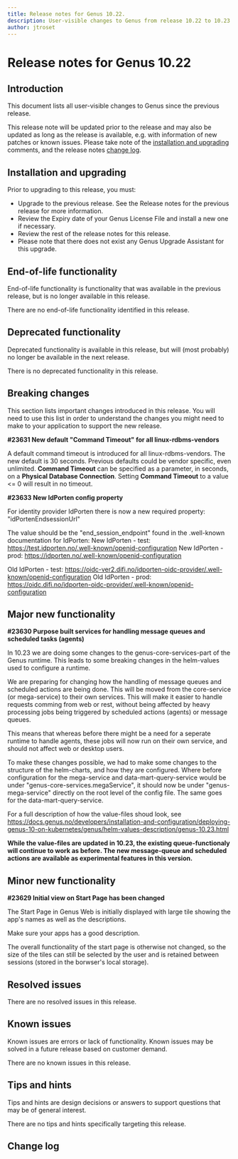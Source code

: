 ```yaml
---
title: Release notes for Genus 10.22.
description: User-visible changes to Genus from release 10.22 to 10.23.
author: jtroset
---
```


# Release notes for Genus 10.22

## Introduction

This document lists all user-visible changes to Genus since the previous release.

This release note will be updated prior to the release and may also be updated as long as the release is available, e.g. with information of new patches or known issues. Please take note of the [installation and upgrading](#installation-and-upgrading) comments, and the release notes [change log](#change-log).

## Installation and upgrading

Prior to upgrading to this release, you must:

- Upgrade to the previous release. See the Release notes for the previous release for more information.
- Review the Expiry date of your Genus License File and install a new one if necessary.
- Review the rest of the release notes for this release.
- Please note that there does not exist any Genus Upgrade Assistant for this upgrade.

<!--rntype01-start INSTALLATION / UPGRADE. DO NOT CHANGE THESE TAGS. ANY CHANGES BELOW WILL BE OVERWRITTEN.-->

<!--rntype01-end   INSTALLATION / UPGRADE. DO NOT CHANGE THESE TAGS. ANY CHANGES ABOVE WILL BE OVERWRITTEN.-->
<!-- release note type 2 is missing. That's ok.-->

## End-of-life functionality

End-of-life functionality is functionality that was available in the previous release, but is no longer available in this release.
<!--rntype03-start END-OF-LIFE. DO NOT CHANGE THESE TAGS. ANY CHANGES BELOW WILL BE OVERWRITTEN.-->
There are no end-of-life functionality identified in this release.
<!--rntype03-end   END-OF-LIFE. DO NOT CHANGE THESE TAGS. ANY CHANGES ABOVE WILL BE OVERWRITTEN.-->
## Deprecated functionality

Deprecated functionality is available in this release, but will (most probably) no longer be available in the next release.
<!--rntype04-start DEPRECATED. DO NOT CHANGE THESE TAGS. ANY CHANGES BELOW WILL BE OVERWRITTEN.-->
There is no deprecated functionality in this release.
<!--rntype04-end   DEPRECATED. DO NOT CHANGE THESE TAGS. ANY CHANGES ABOVE WILL BE OVERWRITTEN.-->
## Breaking changes

This section lists important changes introduced in this release. You will need to use this list in order to understand the changes you might need to make to your application to support the new release.
<!--rntype05-start BREAKING. DO NOT CHANGE THESE TAGS. ANY CHANGES BELOW WILL BE OVERWRITTEN.-->
<!--ID caab5952-5072-947f-67af-09b7cd38f082 -->
**#23631 New default "Command Timeout" for all linux-rdbms-vendors**

A default command timeout is introduced for all linux-rdbms-vendors.
The new default is 30 seconds.
Previous defaults could be vendor specific, even unlimited.
**Command Timeout** can be specified as a parameter, in seconds, on a **Physical Database Connection**.
Setting **Command Timeout** to a value <= 0 will result in no timeout.

<!--ID cb360a4b-36b8-a7e9-b836-f79c84271ec9 -->
**#23633 New IdPorten config property**

For identity provider IdPorten there is now a new required property: "idPortenEndsessionUrl"

The value should be the "end_session_endpoint" found in the .well-known documentation for IdPorten:
New IdPorten - test: https://test.idporten.no/.well-known/openid-configuration
New IdPorten - prod: https://idporten.no/.well-known/openid-configuration

Old IdPorten - test: https://oidc-ver2.difi.no/idporten-oidc-provider/.well-known/openid-configuration
Old IdPorten - prod: https://oidc.difi.no/idporten-oidc-provider/.well-known/openid-configuration

<!--rntype05-end   BREAKING. DO NOT CHANGE THESE TAGS. ANY CHANGES ABOVE WILL BE OVERWRITTEN.-->
## Major new functionality
<!--rntype06-start MAJOR. DO NOT CHANGE THESE TAGS. ANY CHANGES BELOW WILL BE OVERWRITTEN.-->
<!--ID c5326171-750e-f05d-cf4b-efadada22758 -->
**#23630 Purpose built services for handling message queues and scheduled tasks (agents)**

In 10.23 we are doing some changes to the genus-core-services-part of the Genus runtime. This leads to some breaking changes in the helm-values used to configure a runtime. 

We are preparing for changing how the handling of message queues and scheduled actions are being done. This will be moved from the core-service (or mega-service) to their own services. This will make it easier to handle requests comming from web or rest, without being affected by heavy processing jobs being triggered by scheduled actions (agents) or message queues. 

This means that whereas before there might be a need for a seperate runtime to handle agents, these jobs will now run on their own service, and should not affect web or desktop users.

To make these changes possible, we had to make some changes to the structure of the helm-charts, and how they are configured. Where before configuration for the mega-service and data-mart-query-service would be under "genus-core-services.megaService", it should now be under "genus-mega-service" directly on the root level of the config file. The same goes for the data-mart-query-service. 

For a full description of how the value-files shoud look, see https://docs.genus.no/developers/installation-and-configuration/deploying-genus-10-on-kubernetes/genus/helm-values-description/genus-10.23.html

**While the value-files are updated in 10.23, the existing queue-functionaly will continue to work as before. The new message-queue and scheduled actions are available as experimental features in this version.**

<!--rntype06-end   MAJOR. DO NOT CHANGE THESE TAGS. ANY CHANGES ABOVE WILL BE OVERWRITTEN.-->
## Minor new functionality
<!--rntype07-start MINOR. DO NOT CHANGE THESE TAGS. ANY CHANGES BELOW WILL BE OVERWRITTEN.-->
<!--ID d8b066fd-b386-29c8-131c-bc9b7e2cb26b -->
**#23629 Initial view on Start Page has been changed**

The Start Page in Genus Web is initially displayed with large tile showing the app's names as well as the descriptions. 

Make sure your apps has a good description.

The overall functionality of the start page is otherwise not changed, so the size of the tiles can still be selected by the user and is retained between sessions (stored in the borwser's local storage).

<!--rntype07-end   MINOR. DO NOT CHANGE THESE TAGS. ANY CHANGES ABOVE WILL BE OVERWRITTEN.-->
## Resolved issues
<!--rntype08-start RESOLVED ISSUES. DO NOT CHANGE THESE TAGS. ANY CHANGES BELOW WILL BE OVERWRITTEN.-->
There are no resolved issues in this release.
<!--rntype08-end   RESOLVED ISSUES. DO NOT CHANGE THESE TAGS. ANY CHANGES ABOVE WILL BE OVERWRITTEN.-->
## Known issues

Known issues are errors or lack of functionality. Known issues may be solved in a future release based on customer demand.
<!--rntype09-start KNOWN ISSUES. DO NOT CHANGE THESE TAGS. ANY CHANGES BELOW WILL BE OVERWRITTEN.-->
There are no known issues in this release.
<!--rntype09-end   KNOWN ISSUES. DO NOT CHANGE THESE TAGS. ANY CHANGES ABOVE WILL BE OVERWRITTEN.-->
## Tips and hints

Tips and hints are design decisions or answers to support questions that may be of general interest.

There are no tips and hints specifically targeting this release.

## Change log
<!--changelog CHANGELOG. DO NOT CHANGE THIS TAG. ANY CHANGES BELOW WILL BE DELETED.-->
